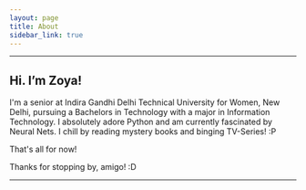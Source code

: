 ```yaml
---
layout: page
title: About
sidebar_link: true
---
```

<hr>

## Hi. I’m Zoya!
I'm a senior at Indira Gandhi Delhi Technical University for Women, New Delhi, pursuing a Bachelors in Technology with a major in Information Technology. 
I absolutely adore Python and am currently fascinated by Neural Nets. I chill by reading mystery books and binging TV-Series! :P


That's all for now!


Thanks for stopping by, amigo! :D
<hr>

